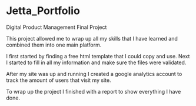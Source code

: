 # Jetta_Portfolio
Digital Product Management Final Project

This project allowed me to wrap up all my skills that I have learned and combined them into one main platform. 

I first started by finding a free html template that I could copy and use. Next I started to fill in all my information and make sure the files were validated. 

After my site was up and running I created a google analytics account to track the amount of users that visit my site. 

To wrap up the project I finished with a report to show everything I have done.
